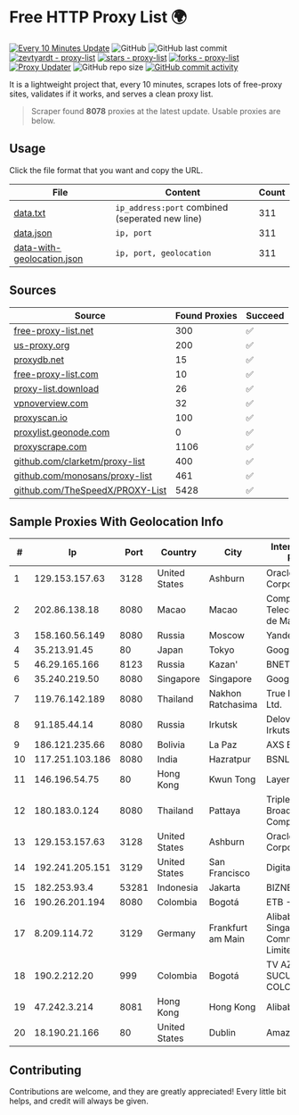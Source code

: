 
# Free HTTP Proxy List 🌍

[![Every 10 Minutes Update](https://github.com/mertguvencli/http-proxy-list/actions/workflows/main.yml/badge.svg?branch=main)](https://github.com/mertguvencli/http-proxy-list/actions/workflows/main.yml)
![GitHub](https://img.shields.io/github/license/mertguvencli/http-proxy-list)
![GitHub last commit](https://img.shields.io/github/last-commit/mertguvencli/http-proxy-list)
[![zevtyardt - proxy-list](https://img.shields.io/static/v1?label=zevtyardt&message=proxy-list&color=blue&logo=github)](https://github.com/zevtyardt/proxy-list "Go to GitHub repo")
[![stars - proxy-list](https://img.shields.io/github/stars/zevtyardt/proxy-list?style=social)](https://github.com/zevtyardt/proxy-list)
[![forks - proxy-list](https://img.shields.io/github/forks/zevtyardt/proxy-list?style=social)](https://github.com/zevtyardt/proxy-list)
[![Proxy Updater](https://github.com/zevtyardt/proxy-list/workflows/Proxy%20Updater/badge.svg)](https://github.com/zevtyardt/proxy-list/actions?query=workflow:"Proxy+Updater")
![GitHub repo size](https://img.shields.io/github/repo-size/zevtyardt/proxy-list)
[![GitHub commit activity](https://img.shields.io/github/commit-activity/m/zevtyardt/proxy-list?logo=commits)](https://github.com/zevtyardt/proxy-list/commits/main)

It is a lightweight project that, every 10 minutes, scrapes lots of free-proxy sites, validates if it works, and serves a clean proxy list.

> Scraper found **8078** proxies at the latest update. Usable proxies are below.

## Usage

Click the file format that you want and copy the URL.

|File|Content|Count|
|----|-------|-----|
|[data.txt](https://raw.githubusercontent.com/mertguvencli/http-proxy-list/main/proxy-list/data.txt)|`ip_address:port` combined (seperated new line)|311|
|[data.json](https://raw.githubusercontent.com/mertguvencli/http-proxy-list/main/proxy-list/data.json)|`ip, port`|311|
|[data-with-geolocation.json](https://raw.githubusercontent.com/mertguvencli/http-proxy-list/main/proxy-list/data-with-geolocation.json)|`ip, port, geolocation`|311|

## Sources

|Source|Found Proxies|Succeed|
|------|-------------|-------|
|[free-proxy-list.net](https://free-proxy-list.net)|300|✅|
|[us-proxy.org](https://www.us-proxy.org)|200|✅|
|[proxydb.net](http://proxydb.net)|15|✅|
|[free-proxy-list.com](https://free-proxy-list.com/?page=&port=&type%5B%5D=http&type%5B%5D=https&up_time=0&search=Search)|10|✅|
|[proxy-list.download](https://www.proxy-list.download/HTTP)|26|✅|
|[vpnoverview.com](https://vpnoverview.com/privacy/anonymous-browsing/free-proxy-servers)|32|✅|
|[proxyscan.io](https://www.proxyscan.io)|100|✅|
|[proxylist.geonode.com](https://proxylist.geonode.com/api/proxy-list?limit=300&page=1&sort_by=lastChecked&sort_type=desc&protocols=http,https)|0|✅|
|[proxyscrape.com](https://api.proxyscrape.com/v2/?request=displayproxies&protocol=http&timeout=10000&country=all&ssl=all&anonymity=all)|1106|✅|
|[github.com/clarketm/proxy-list](https://raw.githubusercontent.com/clarketm/proxy-list/master/proxy-list-raw.txt)|400|✅|
|[github.com/monosans/proxy-list](https://raw.githubusercontent.com/monosans/proxy-list/main/proxies/http.txt)|461|✅|
|[github.com/TheSpeedX/PROXY-List](https://raw.githubusercontent.com/TheSpeedX/PROXY-List/master/http.txt)|5428|✅|


## Sample Proxies With Geolocation Info

|#|Ip|Port|Country|City|Internet Service Provider|
|-|--|----|-------|----|-------------------------|
|1|129.153.157.63|3128|United States|Ashburn|Oracle Corporation|
|2|202.86.138.18|8080|Macao|Macao|Companhia de Telecomunicacoes de Macau|
|3|158.160.56.149|8080|Russia|Moscow|Yandex.Cloud LLC|
|4|35.213.91.45|80|Japan|Tokyo|Google LLC|
|5|46.29.165.166|8123|Russia|Kazan'|BNET|
|6|35.240.219.50|8080|Singapore|Singapore|Google LLC|
|7|119.76.142.189|8080|Thailand|Nakhon Ratchasima|True Internet Co., Ltd.|
|8|91.185.44.14|8080|Russia|Irkutsk|Delovaya Set' - Irkutsk|
|9|186.121.235.66|8080|Bolivia|La Paz|AXS Bolivia S. A.|
|10|117.251.103.186|8080|India|Hazratpur|BSNL Internet|
|11|146.196.54.75|80|Hong Kong|Kwun Tong|Layerstack Limited|
|12|180.183.0.124|8080|Thailand|Pattaya|Triple T Broadband Public Company Limited|
|13|129.153.157.63|3128|United States|Ashburn|Oracle Corporation|
|14|192.241.205.151|3129|United States|San Francisco|DigitalOcean, LLC|
|15|182.253.93.4|53281|Indonesia|Jakarta|BIZNET|
|16|190.26.201.194|8080|Colombia|Bogotá|ETB - Colombia|
|17|8.209.114.72|3129|Germany|Frankfurt am Main|Alibaba.com Singapore E-Commerce Private Limited|
|18|190.2.212.20|999|Colombia|Bogotá|TV AZTECA SUCURSAL COLOMBIA|
|19|47.242.3.214|8081|Hong Kong|Hong Kong|Alibaba.com LLC|
|20|18.190.21.166|80|United States|Dublin|Amazon.com, Inc.|



## Contributing

Contributions are welcome, and they are greatly appreciated! Every
little bit helps, and credit will always be given.


